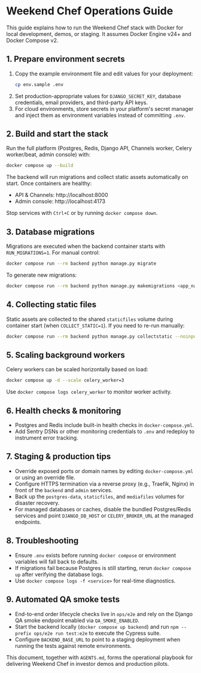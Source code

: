 # Weekend Chef Operations Guide

This guide explains how to run the Weekend Chef stack with Docker for local development, demos, or staging.
It assumes Docker Engine v24+ and Docker Compose v2.

## 1. Prepare environment secrets

1. Copy the example environment file and edit values for your deployment:
   ```bash
   cp env.sample .env
   ```
2. Set production-appropriate values for `DJANGO_SECRET_KEY`, database credentials, email providers, and third-party API keys.
3. For cloud environments, store secrets in your platform's secret manager and inject them as environment variables instead of committing `.env`.

## 2. Build and start the stack

Run the full platform (Postgres, Redis, Django API, Channels worker, Celery worker/beat, admin console) with:

```bash
docker compose up --build
```

The backend will run migrations and collect static assets automatically on start. Once containers are healthy:

- API & Channels: http://localhost:8000
- Admin console: http://localhost:4173

Stop services with `Ctrl+C` or by running `docker compose down`.

## 3. Database migrations

Migrations are executed when the backend container starts with `RUN_MIGRATIONS=1`. For manual control:

```bash
docker compose run --rm backend python manage.py migrate
```

To generate new migrations:

```bash
docker compose run --rm backend python manage.py makemigrations <app_name>
```

## 4. Collecting static files

Static assets are collected to the shared `staticfiles` volume during container start (when `COLLECT_STATIC=1`).
If you need to re-run manually:

```bash
docker compose run --rm backend python manage.py collectstatic --noinput
```

## 5. Scaling background workers

Celery workers can be scaled horizontally based on load:

```bash
docker compose up -d --scale celery_worker=3
```

Use `docker compose logs celery_worker` to monitor worker activity.

## 6. Health checks & monitoring

- Postgres and Redis include built-in health checks in `docker-compose.yml`.
- Add Sentry DSNs or other monitoring credentials to `.env` and redeploy to instrument error tracking.

## 7. Staging & production tips

- Override exposed ports or domain names by editing `docker-compose.yml` or using an override file.
- Configure HTTPS termination via a reverse proxy (e.g., Traefik, Nginx) in front of the `backend` and `admin` services.
- Back up the `postgres-data`, `staticfiles`, and `mediafiles` volumes for disaster recovery.
- For managed databases or caches, disable the bundled Postgres/Redis services and point `DJANGO_DB_HOST` or `CELERY_BROKER_URL` at the managed endpoints.

## 8. Troubleshooting

- Ensure `.env` exists before running `docker compose` or environment variables will fall back to defaults.
- If migrations fail because Postgres is still starting, rerun `docker compose up` after verifying the database logs.
- Use `docker compose logs -f <service>` for real-time diagnostics.

## 9. Automated QA smoke tests

- End-to-end order lifecycle checks live in `ops/e2e` and rely on the Django QA smoke endpoint enabled via `QA_SMOKE_ENABLED`.
- Start the backend locally (`docker compose up backend`) and run `npm --prefix ops/e2e run test:e2e` to execute the Cypress suite.
- Configure `BACKEND_BASE_URL` to point to a staging deployment when running the tests against remote environments.

This document, together with `AGENTS.md`, forms the operational playbook for delivering Weekend Chef in investor demos and production pilots.
